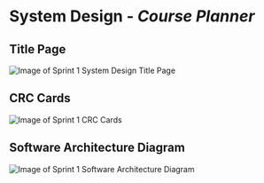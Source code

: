 # System Design - *Course Planner*

## **Title Page**
![Image of Sprint 1 System Design Title Page](https://github.com/UTMCSC301/project-full-throttle-axolotl/blob/master/doc/img/S1%20-%20System%20Design%20Title%20Page.png)

## **CRC Cards**

![Image of Sprint 1 CRC Cards](https://github.com/UTMCSC301/project-full-throttle-axolotl/blob/master/doc/img/S1%20-%20CRC%20Cards.png)

## **Software Architecture Diagram**
![Image of Sprint 1 Software Architecture Diagram](https://github.com/UTMCSC301/project-full-throttle-axolotl/blob/master/doc/img/S1%20-%20Software%20Architecture%20Diagram.png)
